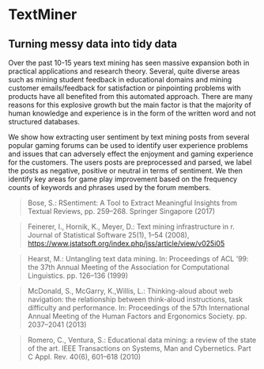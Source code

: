 # TextMiner
## Turning messy data into tidy data

Over the past 10-15 years text mining has seen massive expansion both in practical applications and research theory. Several, quite diverse areas such as mining student feedback in educational domains and mining customer emails/feedback for satisfaction or pinpointing problems with products have all benefited from this automated approach.  There are many reasons for this explosive growth but the main factor is that the majority of human knowledge and experience is in the form of the written word and not structured databases. 

We show how extracting user sentiment by text mining posts from several popular gaming forums can be used to identify user experience problems and issues that can adversely effect the enjoyment and gaming experience for the customers. The users posts are preprocessed and parsed, we label the posts as negative, positive or neutral in terms of sentiment. We then identify key areas for game play improvement based on the frequency counts of keywords and phrases used by the forum members.

> Bose, S.: RSentiment: A Tool to Extract Meaningful Insights from Textual Reviews, pp. 259–268. Springer Singapore (2017)

> Feinerer, I., Hornik, K., Meyer, D.: Text mining infrastructure in r. Journal of Statistical Software
25(1), 1–54 (2008), https://www.jstatsoft.org/index.php/jss/article/view/v025i05

> Hearst, M.: Untangling text data mining. In: Proceedings of ACL ’99: the 37th Annual Meeting
of the Association for Computational Linguistics. pp. 126–136 (1999)

> McDonald, S., McGarry, K.,Willis, L.: Thinking-aloud about web navigation: the relationship
between think-aloud instructions, task difficulty and performance. In: Proceedings of the 57th
International Annual Meeting of the Human Factors and Ergonomics Society. pp. 2037–2041
(2013)

> Romero, C., Ventura, S.: Educational data mining: a review of the state of the art. IEEE Transactions
on Systems, Man and Cybernetics. Part C Appl. Rev. 40(6), 601–618 (2010)
